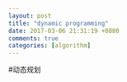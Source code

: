 ```yaml
---
layout: post
title: "dynamic programming"
date: 2017-03-06 21:31:19 +0800
comments: true
categories: [algorithm]
---
```

#动态规划
